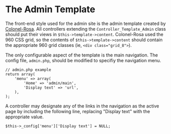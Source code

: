 # The Admin Template

The front-end style used for the admin site is the admin template created by
[Colonel-Rosa](http://github.com/ThePixelDeveloper/Admin-Template).  All controllers
extending the `Controller_Template_Admin` class should put their views in
`$this->template->content`.  Colonel-Rosa used the 960 CSS grid, so the contents of
`$this->template->content` should contain the appropriate 960 grid classes (ie,
`<div class="grid_8">`).

The only configurable aspect of the template is the main navigation.  The config file,
`admin.php`, should be modified to specifiy the navigation menu.

    // admin.php example
    return array(
        'menu' => array(
            'Home' => 'admin/main',
            'Display text' => 'url',
        ),
    );

A controller may designate any of the links in the navigation as the active page by
including the following line, replacing "Display text" with the appropriate value.

    $this->_config['menu']['Display text'] = NULL;

